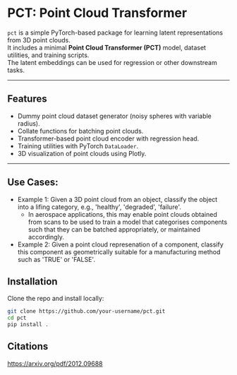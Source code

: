 # PCT: Point Cloud Transformer

`pct` is a simple PyTorch-based package for learning latent representations from 3D point clouds.  
It includes a minimal **Point Cloud Transformer (PCT)** model, dataset utilities, and training scripts.  
The latent embeddings can be used for regression or other downstream tasks.

---

## Features
- Dummy point cloud dataset generator (noisy spheres with variable radius).
- Collate functions for batching point clouds.
- Transformer-based point cloud encoder with regression head.
- Training utilities with PyTorch `DataLoader`.
- 3D visualization of point clouds using Plotly.

---

## Use Cases:
* Example 1: Given a 3D point cloud from an object, classify the object into a lifing category, e.g., 'healthy', 'degraded', 'failure'.
    * In aerospace applications, this may enable point clouds obtained from scans to be used to train a model that categorises components such that they can be batched appropriately, or maintained accordingly.
* Example 2: Given a point cloud represenation of a component, classify this component as geometrically suitable for a manufacturing method such as 'TRUE' or 'FALSE'.

## Installation

Clone the repo and install locally:

```bash
git clone https://github.com/your-username/pct.git
cd pct
pip install .
``` 

## Citations
https://arxiv.org/pdf/2012.09688
